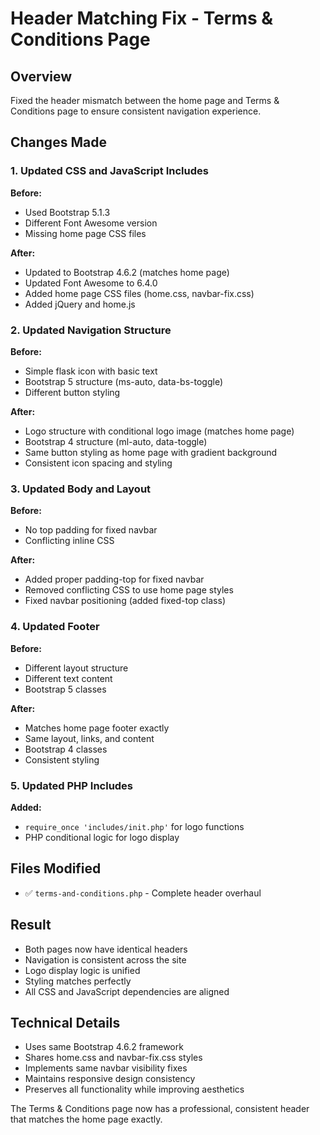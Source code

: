 # Header Matching Fix - Terms & Conditions Page

## Overview
Fixed the header mismatch between the home page and Terms & Conditions page to ensure consistent navigation experience.

## Changes Made

### 1. Updated CSS and JavaScript Includes
**Before:**
- Used Bootstrap 5.1.3
- Different Font Awesome version
- Missing home page CSS files

**After:**
- Updated to Bootstrap 4.6.2 (matches home page)
- Updated Font Awesome to 6.4.0
- Added home page CSS files (home.css, navbar-fix.css)
- Added jQuery and home.js

### 2. Updated Navigation Structure
**Before:**
- Simple flask icon with basic text
- Bootstrap 5 structure (ms-auto, data-bs-toggle)
- Different button styling

**After:**
- Logo structure with conditional logo image (matches home page)
- Bootstrap 4 structure (ml-auto, data-toggle)
- Same button styling as home page with gradient background
- Consistent icon spacing and styling

### 3. Updated Body and Layout
**Before:**
- No top padding for fixed navbar
- Conflicting inline CSS

**After:**
- Added proper padding-top for fixed navbar
- Removed conflicting CSS to use home page styles
- Fixed navbar positioning (added fixed-top class)

### 4. Updated Footer
**Before:**
- Different layout structure
- Different text content
- Bootstrap 5 classes

**After:**
- Matches home page footer exactly
- Same layout, links, and content
- Bootstrap 4 classes
- Consistent styling

### 5. Updated PHP Includes
**Added:**
- `require_once 'includes/init.php'` for logo functions
- PHP conditional logic for logo display

## Files Modified
- ✅ `terms-and-conditions.php` - Complete header overhaul

## Result
- Both pages now have identical headers
- Navigation is consistent across the site
- Logo display logic is unified
- Styling matches perfectly
- All CSS and JavaScript dependencies are aligned

## Technical Details
- Uses same Bootstrap 4.6.2 framework
- Shares home.css and navbar-fix.css styles
- Implements same navbar visibility fixes
- Maintains responsive design consistency
- Preserves all functionality while improving aesthetics

The Terms & Conditions page now has a professional, consistent header that matches the home page exactly.
